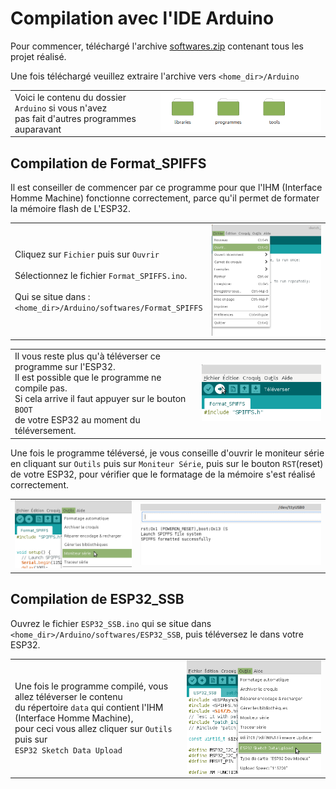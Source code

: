 # Compilation avec l'IDE Arduino 

Pour commencer, téléchargé l'archive [softwares.zip](https://github.com/BenjaminNeveu/ESP32_Si4735_Control_by_WiFi/raw/master/softwares/softwares.zip) contenant tous les projet réalisé.

Une fois téléchargé veuillez extraire l'archive vers ``<home_dir>/Arduino``

|  |  |
|--|--|
| Voici le contenu du dossier ``Arduino`` si vous n'avez<br> pas fait d'autres programmes auparavant | ![](../../img/image_readme/contenu_arduino.png) |

## Compilation de Format_SPIFFS 

Il est conseiller de commencer par ce programme pour que l'IHM (Interface Homme Machine) fonctionne correctement, parce qu'il permet de formater la mémoire flash de L'ESP32.

|  |  |
|--|--|
|Cliquez sur ``Fichier`` puis sur ``Ouvrir``<br><br>Sélectionnez le fichier ``Format_SPIFFS.ino``.<br><br>Qui se situe dans : <br> ``<home_dir>/Arduino/softwares/Format_SPIFFS`` |![](../../img/image_readme/fichier_ouvrir.png) |

|  |  |
|--|--|
|Il vous reste plus qu'à téléverser ce programme sur l'ESP32. <br>Il est possible que le programme ne compile pas.<br> Si cela arrive il faut appuyer sur le bouton ``BOOT``<br> de votre ESP32 au moment du téléversement.|![](../../img/image_readme/televerser.png)|

Une fois le programme téléversé, je vous conseille d'ouvrir le moniteur série en cliquant sur ``Outils`` puis sur ``Moniteur Série``, puis sur le bouton ``RST``(reset) de votre ESP32, pour vérifier que le formatage de la mémoire s'est réalisé correctement.

|  |  |
|--|--|
|![](../../img/image_readme/menu_moniteur_serie.png)|![](../../img/image_readme/moniteur_serie.png)|



## Compilation de ESP32_SSB 

Ouvrez le fichier ``ESP32_SSB.ino`` qui se situe dans ``<home_dir>/Arduino/softwares/ESP32_SSB``, puis téléversez le dans votre ESP32.

|  |  |
|--|--|
|Une fois le programme compilé, vous allez téléverser le contenu <br>du répertoire ``data`` qui contient l'IHM (Interface Homme Machine),<br> pour ceci vous allez cliquer sur ``Outils`` puis sur<br> ``ESP32 Sketch Data Upload``|![](../../img/image_readme/televerser_data.png)|